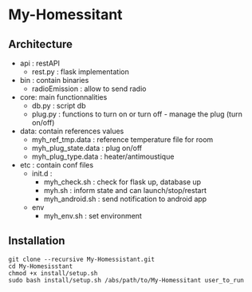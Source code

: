 # My-Homessitant

## Architecture
- api : restAPI
	- rest.py : flask implementation
- bin : contain binaries
	- radioEmission : allow to send radio
- core: main functionnalities
	- db.py : script db
	- plug.py : functions to turn on or turn off - manage the plug (turn on/off)
- data: contain references values
	- myh_ref_tmp.data : reference temperature file for room
	- myh_plug_state.data : plug on/off
	- myh_plug_type.data : heater/antimoustique
- etc : contain conf files
	- init.d : 
		- myh_check.sh : check for flask up, database up 
		- myh.sh : inform state and can launch/stop/restart
		- myh_android.sh : send notification to android app
	- env
		- myh_env.sh : set environment
		
## Installation
```
git clone --recursive My-Homessistant.git
cd My-Homesisstant
chmod +x install/setup.sh
sudo bash install/setup.sh /abs/path/to/My-Homessitant user_to_run

```